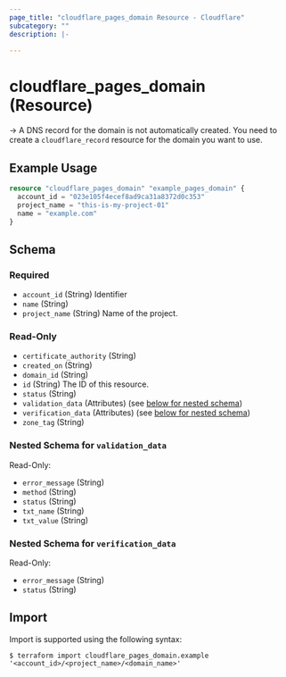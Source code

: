 ```yaml
---
page_title: "cloudflare_pages_domain Resource - Cloudflare"
subcategory: ""
description: |-
  
---
```


# cloudflare_pages_domain (Resource)



-> A DNS record for the domain is not automatically created. You need to create
   a `cloudflare_record` resource for the domain you want to use.

## Example Usage

```terraform
resource "cloudflare_pages_domain" "example_pages_domain" {
  account_id = "023e105f4ecef8ad9ca31a8372d0c353"
  project_name = "this-is-my-project-01"
  name = "example.com"
}
```
<!-- schema generated by tfplugindocs -->
## Schema

### Required

- `account_id` (String) Identifier
- `name` (String)
- `project_name` (String) Name of the project.

### Read-Only

- `certificate_authority` (String)
- `created_on` (String)
- `domain_id` (String)
- `id` (String) The ID of this resource.
- `status` (String)
- `validation_data` (Attributes) (see [below for nested schema](#nestedatt--validation_data))
- `verification_data` (Attributes) (see [below for nested schema](#nestedatt--verification_data))
- `zone_tag` (String)

<a id="nestedatt--validation_data"></a>
### Nested Schema for `validation_data`

Read-Only:

- `error_message` (String)
- `method` (String)
- `status` (String)
- `txt_name` (String)
- `txt_value` (String)


<a id="nestedatt--verification_data"></a>
### Nested Schema for `verification_data`

Read-Only:

- `error_message` (String)
- `status` (String)

## Import

Import is supported using the following syntax:

```shell
$ terraform import cloudflare_pages_domain.example '<account_id>/<project_name>/<domain_name>'
```
